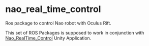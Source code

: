 # nao_real_time_control
Ros package to control Nao robot with Oculus Rift.

This set of ROS Packages is supposed to work in conjunction with [Nao_RealTime_Control](https://github.com/triguz/Nao_RealTime_Control) Unity Application.
